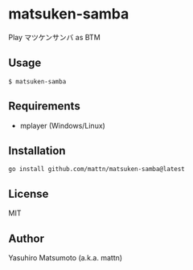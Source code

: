 # matsuken-samba

Play マツケンサンバ as BTM

## Usage

```
$ matsuken-samba
```

## Requirements

* mplayer (Windows/Linux)

## Installation

```
go install github.com/mattn/matsuken-samba@latest
```

## License

MIT

## Author

Yasuhiro Matsumoto (a.k.a. mattn)
